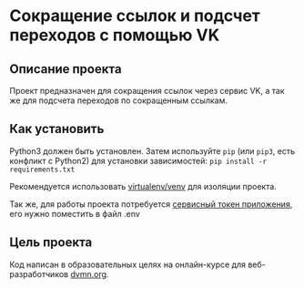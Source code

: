 # Сокращение ссылок и подсчет переходов с помощью VK

## Описание проекта
Проект предназначен для сокращения ссылок через сервис VK, а так же для подсчета переходов по сокращенным ссылкам.

## Как установить
Python3 должен быть установлен. Затем используйте `pip` (или `pip3`, есть конфликт с Python2) для установки зависимостей:
`pip install -r requirements.txt`

Рекомендуется использовать [virtualenv/venv](https://docs.python.org/3/library/venv.html) для изоляции проекта.

Так же, для работы проекта потребуется [сервисный токен приложения](https://id.vk.com/about/business/go/docs/ru/vkid/latest/vk-id/connection/tokens/service-token), его нужно поместить в файл .env

## Цель проекта
Код написан в образовательных целях на онлайн-курсе для веб-разработчиков [dvmn.org](https://dvmn.org).
